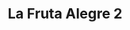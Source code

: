 ---
title: "La Fruta Alegre 2"
url: /ciudad-autonoma-de-buenos-aires/la-fruta-alegre-2/
shop: Gemüse & Obst
---